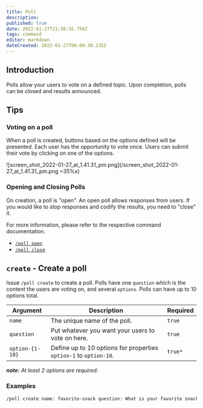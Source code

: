 ```yaml
---
title: Poll
description: 
published: true
date: 2022-01-27T21:50:35.756Z
tags: command
editor: markdown
dateCreated: 2022-01-27T06:00:30.235Z
---
```


## Introduction

Polls allow your users to vote on a defined topic. Upon completion, polls can be closed and results announced.

## Tips

### Voting on a poll

When a poll is created, buttons based on the options defined will be presented. Each user has the opportunity to vote once. Users can submit their vote by clicking on one of the options. 

![screen_shot_2022-01-27_at_1.41.31_pm.png](/screen_shot_2022-01-27_at_1.41.31_pm.png =35%x)

### Opening and Closing Polls

On creation, a poll is "open". An open poll allows responses from users. If you would like to stop responses and codify the results, you need to "close" it.

For more information, please refer to the respective command documentation.

- [`/poll open`]()
- [`/poll close`]()

## `create` - Create a poll

Issue `/poll create` to create a poll. Polls have one `question` which is the content the users are voting on, and several `options`. Polls can have up to 10 options total.


| Argument | Description | Required |
|----------|-------------|----------|
| `name` | The unique name of the poll. | `true` |
| `question` | Put whatever you want your users to vote on here. | `true` |
| `option-{1-10}` | Define up to 10 options for properties `option-1` to `option-10`. | `true*` |

***note:** At least 2 options are required.*

### Examples

``` bash
/poll create name: favorite-snack question: What is your favorite snack? option-1: chips option-2: ice cream
```

